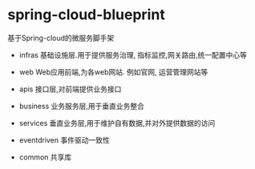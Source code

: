 # spring-cloud-blueprint
基于Spring-cloud的微服务脚手架



- infras
基础设施层.用于提供服务治理, 指标监控,网关路由,统一配置中心等

- web
Web应用前端,为各web网站. 例如官网, 运营管理网站等
- apis
接口层,对前端提供业务接口
- business
业务服务层,用于垂直业务整合
- services
垂直业务层,用于维护自有数据,并对外提供数据的访问
- eventdriven
事件驱动一致性
- common
共享库
